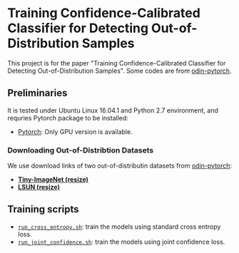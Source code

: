 # Training Confidence-Calibrated Classifier for Detecting Out-of-Distribution Samples

This project is for the paper "Training Confidence-Calibrated Classifier for Detecting Out-of-Distribution Samples". Some codes are from [odin-pytorch](https://github.com/ShiyuLiang/odin-pytorch).  

## Preliminaries

It is tested under Ubuntu Linux 16.04.1 and Python 2.7 environment, and requries Pytorch package to be installed:

* [Pytorch](http://pytorch.org/): Only GPU version is available.

### Downloading  Out-of-Distribtion Datasets
We use download links of two out-of-distributin datasets from [odin-pytorch](https://github.com/ShiyuLiang/odin-pytorch):

* **[Tiny-ImageNet (resize)](https://www.dropbox.com/s/kp3my3412u5k9rl/Imagenet_resize.tar.gz)**
* **[LSUN (resize)](https://www.dropbox.com/s/moqh2wh8696c3yl/LSUN_resize.tar.gz)** 

## Training scripts

* [`run_cross_entropy.sh`](run_CMCL.sh): train the models using standard cross entropy loss.
* [`run_joint_confidence.sh`](run_MCL.sh): train the models using joint confidence loss.
